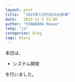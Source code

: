 ```yaml
---
layout: post
title:  "2015年11月5日の出来事"
date:   2015-11-5 22:00
author: "FUNABARA Masao"
lang: "ja"
categories: blog
tags: diary
---
```


本日は、

* システム開発

を行いました。
